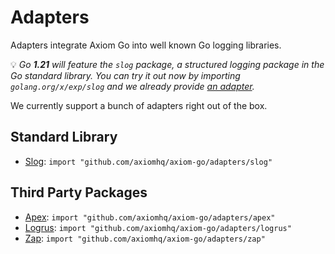 # Adapters

Adapters integrate Axiom Go into well known Go logging libraries.

💡 _Go **1.21** will feature the `slog` package, a structured logging package in
the Go standard library. You can try it out now by importing
`golang.org/x/exp/slog` and we already provide [an adapter](slog)._

We currently support a bunch of adapters right out of the box.

## Standard Library

* [Slog](https://pkg.go.dev/golang.org/x/exp/slog): `import "github.com/axiomhq/axiom-go/adapters/slog"`

## Third Party Packages

* [Apex](https://github.com/apex/log): `import "github.com/axiomhq/axiom-go/adapters/apex"`
* [Logrus](https://github.com/sirupsen/logrus): `import "github.com/axiomhq/axiom-go/adapters/logrus"`
* [Zap](https://github.com/uber-go/zap): `import "github.com/axiomhq/axiom-go/adapters/zap"`
